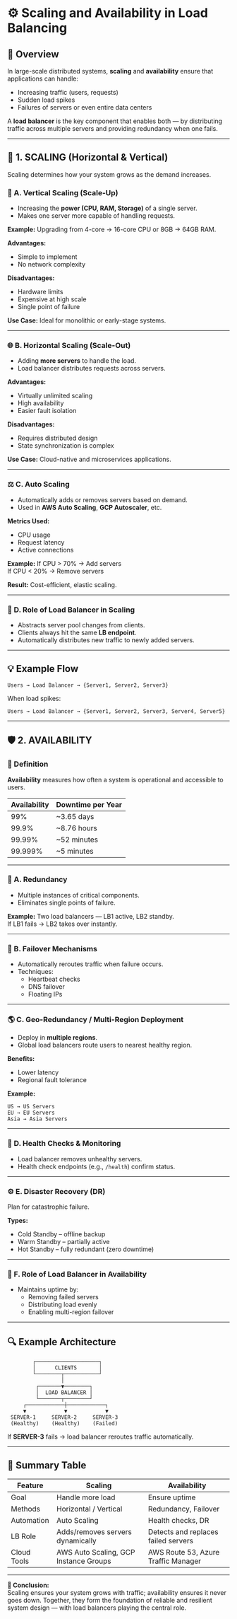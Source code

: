 
# ⚙️ Scaling and Availability in Load Balancing

## 🧩 Overview
In large-scale distributed systems, **scaling** and **availability** ensure that applications can handle:
- Increasing traffic (users, requests)
- Sudden load spikes
- Failures of servers or even entire data centers

A **load balancer** is the key component that enables both — by distributing traffic across multiple servers and providing redundancy when one fails.

---

## 🚀 1. SCALING (Horizontal & Vertical)

Scaling determines how your system grows as the demand increases.

### 🧱 A. Vertical Scaling (Scale-Up)
- Increasing the **power (CPU, RAM, Storage)** of a single server.
- Makes one server more capable of handling requests.

**Example:**
Upgrading from 4-core → 16-core CPU or 8GB → 64GB RAM.

**Advantages:**
- Simple to implement
- No network complexity

**Disadvantages:**
- Hardware limits
- Expensive at high scale
- Single point of failure

**Use Case:** Ideal for monolithic or early-stage systems.

---

### 🌐 B. Horizontal Scaling (Scale-Out)
- Adding **more servers** to handle the load.
- Load balancer distributes requests across servers.

**Advantages:**
- Virtually unlimited scaling
- High availability
- Easier fault isolation

**Disadvantages:**
- Requires distributed design
- State synchronization is complex

**Use Case:** Cloud-native and microservices applications.

---

### ⚖️ C. Auto Scaling
- Automatically adds or removes servers based on demand.
- Used in **AWS Auto Scaling**, **GCP Autoscaler**, etc.

**Metrics Used:**
- CPU usage
- Request latency
- Active connections

**Example:**
If CPU > 70% → Add servers  
If CPU < 20% → Remove servers

**Result:** Cost-efficient, elastic scaling.

---

### 🧩 D. Role of Load Balancer in Scaling
- Abstracts server pool changes from clients.
- Clients always hit the same **LB endpoint**.
- Automatically distributes new traffic to newly added servers.

---

## 💡 Example Flow
```
Users → Load Balancer → {Server1, Server2, Server3}
```
When load spikes:
```
Users → Load Balancer → {Server1, Server2, Server3, Server4, Server5}
```

---

## 🛡️ 2. AVAILABILITY

### 💬 Definition
**Availability** measures how often a system is operational and accessible to users.

| Availability | Downtime per Year |
|---------------|-------------------|
| 99% | ~3.65 days |
| 99.9% | ~8.76 hours |
| 99.99% | ~52 minutes |
| 99.999% | ~5 minutes |

---

### 🧱 A. Redundancy
- Multiple instances of critical components.
- Eliminates single points of failure.

**Example:**
Two load balancers — LB1 active, LB2 standby.  
If LB1 fails → LB2 takes over instantly.

---

### 🔄 B. Failover Mechanisms
- Automatically reroutes traffic when failure occurs.
- Techniques:
  - Heartbeat checks
  - DNS failover
  - Floating IPs

---

### 🌎 C. Geo-Redundancy / Multi-Region Deployment
- Deploy in **multiple regions**.
- Global load balancers route users to nearest healthy region.

**Benefits:**
- Lower latency
- Regional fault tolerance

**Example:**
```
US → US Servers
EU → EU Servers
Asia → Asia Servers
```

---

### 🧰 D. Health Checks & Monitoring
- Load balancer removes unhealthy servers.
- Health check endpoints (e.g., `/health`) confirm status.

---

### ⚙️ E. Disaster Recovery (DR)
Plan for catastrophic failure.

**Types:**
- Cold Standby – offline backup  
- Warm Standby – partially active  
- Hot Standby – fully redundant (zero downtime)

---

### 🧠 F. Role of Load Balancer in Availability
- Maintains uptime by:
  - Removing failed servers
  - Distributing load evenly
  - Enabling multi-region failover

---

## 🔍 Example Architecture
```
        ┌────────────────────┐
        │      CLIENTS       │
        └────────┬───────────┘
                 │
         ┌───────▼────────┐
         │  LOAD BALANCER │
         └───────┬────────┘
     ┌────────────┼────────────┐
     ▼            ▼            ▼
 SERVER-1     SERVER-2     SERVER-3
 (Healthy)    (Healthy)    (Failed)
```

If **SERVER-3** fails → load balancer reroutes traffic automatically.

---

## 🧭 Summary Table

| Feature | Scaling | Availability |
|----------|----------|--------------|
| Goal | Handle more load | Ensure uptime |
| Methods | Horizontal / Vertical | Redundancy, Failover |
| Automation | Auto Scaling | Health checks, DR |
| LB Role | Adds/removes servers dynamically | Detects and replaces failed servers |
| Cloud Tools | AWS Auto Scaling, GCP Instance Groups | AWS Route 53, Azure Traffic Manager |

---

**📘 Conclusion:**  
Scaling ensures your system grows with traffic; availability ensures it never goes down. Together, they form the foundation of reliable and resilient system design — with load balancers playing the central role.

